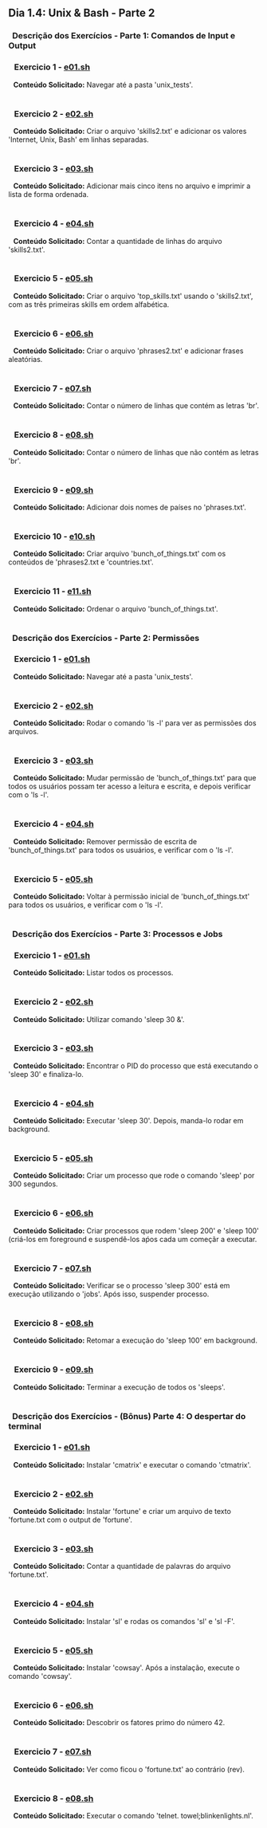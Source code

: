 ## Dia 1.4: Unix & Bash - Parte 2

### &nbsp; Descrição dos Exercícios - Parte 1: Comandos de Input e Output


  ### &nbsp;&nbsp; Exercicio 1 - [e01.sh](https://github.com/thosijulio/trybe-exercises/blob/exercises/1.4/1.INTRODUCAO/BLOCO_01/DIA_04/PARTE_01/e01.sh)
  <b>&nbsp;&nbsp;&nbsp;Conteúdo Solicitado:</b> Navegar até a pasta 'unix_tests'.<br><br>

  ### &nbsp;&nbsp; Exercicio 2 - [e02.sh](https://github.com/thosijulio/trybe-exercises/blob/exercises/1.4/1.INTRODUCAO/BLOCO_01/DIA_04/PARTE_01/e02.sh)
  <b>&nbsp;&nbsp;&nbsp;Conteúdo Solicitado:</b> Criar o arquivo 'skills2.txt' e adicionar os valores 'Internet, Unix, Bash' em linhas separadas.<br><br>

  ### &nbsp;&nbsp; Exercicio 3 - [e03.sh](https://github.com/thosijulio/trybe-exercises/blob/exercises/1.4/1.INTRODUCAO/BLOCO_01/DIA_04/PARTE_01/e03.sh)
  <b>&nbsp;&nbsp;&nbsp;Conteúdo Solicitado:</b> Adicionar mais cinco itens no arquivo e imprimir a lista de forma ordenada.<br><br>

  ### &nbsp;&nbsp; Exercicio 4 - [e04.sh](https://github.com/thosijulio/trybe-exercises/blob/exercises/1.4/1.INTRODUCAO/BLOCO_01/DIA_04/PARTE_01/e04.sh)
  <b>&nbsp;&nbsp;&nbsp;Conteúdo Solicitado:</b> Contar a quantidade de linhas do arquivo 'skills2.txt'.<br><br>

  ### &nbsp;&nbsp; Exercicio 5 - [e05.sh](https://github.com/thosijulio/trybe-exercises/blob/exercises/1.4/1.INTRODUCAO/BLOCO_01/DIA_04/PARTE_01/e05.sh)
  <b>&nbsp;&nbsp;&nbsp;Conteúdo Solicitado:</b> Criar o arquivo 'top_skills.txt' usando o 'skills2.txt', com as três primeiras skills em ordem alfabética.<br><br>

  ### &nbsp;&nbsp; Exercicio 6 - [e06.sh](https://github.com/thosijulio/trybe-exercises/blob/exercises/1.4/1.INTRODUCAO/BLOCO_01/DIA_04/PARTE_01/e06.sh)
  <b>&nbsp;&nbsp;&nbsp;Conteúdo Solicitado:</b> Criar o arquivo 'phrases2.txt' e adicionar frases aleatórias.<br><br>

  ### &nbsp;&nbsp; Exercicio 7 - [e07.sh](https://github.com/thosijulio/trybe-exercises/blob/exercises/1.4/1.INTRODUCAO/BLOCO_01/DIA_04/PARTE_01/e07.sh)
  <b>&nbsp;&nbsp;&nbsp;Conteúdo Solicitado:</b> Contar o número de linhas que contém as letras 'br'.<br><br>

  ### &nbsp;&nbsp; Exercicio 8 - [e08.sh](https://github.com/thosijulio/trybe-exercises/blob/exercises/1.4/1.INTRODUCAO/BLOCO_01/DIA_04/PARTE_01/e08.sh)
  <b>&nbsp;&nbsp;&nbsp;Conteúdo Solicitado:</b> Contar o número de linhas que não contém as letras 'br'.<br><br>

  ### &nbsp;&nbsp; Exercicio 9 - [e09.sh](https://github.com/thosijulio/trybe-exercises/blob/exercises/1.4/1.INTRODUCAO/BLOCO_01/DIA_04/PARTE_01/e09.sh)
  <b>&nbsp;&nbsp;&nbsp;Conteúdo Solicitado:</b> Adicionar dois nomes de países no 'phrases.txt'.<br><br>

  ### &nbsp;&nbsp; Exercicio 10 - [e10.sh](https://github.com/thosijulio/trybe-exercises/blob/exercises/1.4/1.INTRODUCAO/BLOCO_01/DIA_04/PARTE_01/e10.sh)
  <b>&nbsp;&nbsp;&nbsp;Conteúdo Solicitado:</b> Criar arquivo 'bunch_of_things.txt' com os conteúdos de 'phrases2.txt e 'countries.txt'.<br><br>

  ### &nbsp;&nbsp; Exercicio 11 - [e11.sh](https://github.com/thosijulio/trybe-exercises/blob/exercises/1.4/1.INTRODUCAO/BLOCO_01/DIA_04/PARTE_01/e11.sh)
  <b>&nbsp;&nbsp;&nbsp;Conteúdo Solicitado:</b> Ordenar o arquivo 'bunch_of_things.txt'.<br><br>


  ### &nbsp; Descrição dos Exercícios - Parte 2: Permissões


  ### &nbsp;&nbsp; Exercicio 1 - [e01.sh](https://github.com/thosijulio/trybe-exercises/blob/exercises/1.4/1.INTRODUCAO/BLOCO_01/DIA_04/PARTE_02/e01.sh)
  <b>&nbsp;&nbsp;&nbsp;Conteúdo Solicitado:</b> Navegar até a pasta 'unix_tests'.<br><br>

  ### &nbsp;&nbsp; Exercicio 2 - [e02.sh](https://github.com/thosijulio/trybe-exercises/blob/exercises/1.4/1.INTRODUCAO/BLOCO_01/DIA_04/PARTE_02/e02.sh)
  <b>&nbsp;&nbsp;&nbsp;Conteúdo Solicitado:</b> Rodar o comando 'ls -l' para ver as permissões dos arquivos.<br><br>

  ### &nbsp;&nbsp; Exercicio 3 - [e03.sh](https://github.com/thosijulio/trybe-exercises/blob/exercises/1.4/1.INTRODUCAO/BLOCO_01/DIA_04/PARTE_02/e03.sh)
  <b>&nbsp;&nbsp;&nbsp;Conteúdo Solicitado:</b> Mudar permissão de 'bunch_of_things.txt' para que todos os usuários possam ter acesso a leitura e escrita, e depois verificar com o 'ls -l'.<br><br>
  
  ### &nbsp;&nbsp; Exercicio 4 - [e04.sh](https://github.com/thosijulio/trybe-exercises/blob/exercises/1.4/1.INTRODUCAO/BLOCO_01/DIA_04/PARTE_02/e04.sh)
  <b>&nbsp;&nbsp;&nbsp;Conteúdo Solicitado:</b> Remover permissão de escrita de 'bunch_of_things.txt' para todos os usuários, e verificar com o 'ls -l'.<br><br>

  ### &nbsp;&nbsp; Exercicio 5 - [e05.sh](https://github.com/thosijulio/trybe-exercises/blob/exercises/1.4/1.INTRODUCAO/BLOCO_01/DIA_04/PARTE_02/e05.sh)
  <b>&nbsp;&nbsp;&nbsp;Conteúdo Solicitado:</b> Voltar à permissão inicial de 'bunch_of_things.txt' para todos os usuários, e verificar com o 'ls -l'.<br><br>


  ### &nbsp; Descrição dos Exercícios - Parte 3: Processos e Jobs


  ### &nbsp;&nbsp; Exercicio 1 - [e01.sh](https://github.com/thosijulio/trybe-exercises/blob/exercises/1.4/1.INTRODUCAO/BLOCO_01/DIA_04/PARTE_03/e01.sh)
  <b>&nbsp;&nbsp;&nbsp;Conteúdo Solicitado:</b> Listar todos os processos.<br><br>

  ### &nbsp;&nbsp; Exercicio 2 - [e02.sh](https://github.com/thosijulio/trybe-exercises/blob/exercises/1.4/1.INTRODUCAO/BLOCO_01/DIA_04/PARTE_03/e02.sh)
  <b>&nbsp;&nbsp;&nbsp;Conteúdo Solicitado:</b> Utilizar comando 'sleep 30 &'.<br><br>

  ### &nbsp;&nbsp; Exercicio 3 - [e03.sh](https://github.com/thosijulio/trybe-exercises/blob/exercises/1.4/1.INTRODUCAO/BLOCO_01/DIA_04/PARTE_03/e03.sh)
  <b>&nbsp;&nbsp;&nbsp;Conteúdo Solicitado:</b> Encontrar o PID do processo que está executando o 'sleep 30' e finaliza-lo.<br><br>
  
  ### &nbsp;&nbsp; Exercicio 4 - [e04.sh](https://github.com/thosijulio/trybe-exercises/blob/exercises/1.4/1.INTRODUCAO/BLOCO_01/DIA_04/PARTE_03/e04.sh)
  <b>&nbsp;&nbsp;&nbsp;Conteúdo Solicitado:</b> Executar 'sleep 30'. Depois, manda-lo rodar em background.<br><br>

  ### &nbsp;&nbsp; Exercicio 5 - [e05.sh](https://github.com/thosijulio/trybe-exercises/blob/exercises/1.4/1.INTRODUCAO/BLOCO_01/DIA_04/PARTE_03/e05.sh)
  <b>&nbsp;&nbsp;&nbsp;Conteúdo Solicitado:</b> Criar um processo que rode o comando 'sleep' por 300 segundos.<br><br>

  ### &nbsp;&nbsp; Exercicio 6 - [e06.sh](https://github.com/thosijulio/trybe-exercises/blob/exercises/1.4/1.INTRODUCAO/BLOCO_01/DIA_04/PARTE_03/e06.sh)
  <b>&nbsp;&nbsp;&nbsp;Conteúdo Solicitado:</b> Criar processos que rodem 'sleep 200' e 'sleep 100' (criá-los em foreground e suspendê-los aṕos cada um começãr a executar.<br><br>

  ### &nbsp;&nbsp; Exercicio 7 - [e07.sh](https://github.com/thosijulio/trybe-exercises/blob/exercises/1.4/1.INTRODUCAO/BLOCO_01/DIA_04/PARTE_03/e07.sh)
  <b>&nbsp;&nbsp;&nbsp;Conteúdo Solicitado:</b> Verificar se o processo 'sleep 300' está em execução utilizando o 'jobs'. Após isso, suspender processo.<br><br>

  ### &nbsp;&nbsp; Exercicio 8 - [e08.sh](https://github.com/thosijulio/trybe-exercises/blob/exercises/1.4/1.INTRODUCAO/BLOCO_01/DIA_04/PARTE_03/e08.sh)
  <b>&nbsp;&nbsp;&nbsp;Conteúdo Solicitado:</b> Retomar a execução do 'sleep 100' em background.<br><br>

  ### &nbsp;&nbsp; Exercicio 9 - [e09.sh](https://github.com/thosijulio/trybe-exercises/blob/exercises/1.4/1.INTRODUCAO/BLOCO_01/DIA_04/PARTE_03/e09.sh)
  <b>&nbsp;&nbsp;&nbsp;Conteúdo Solicitado:</b> Terminar a execução de todos os 'sleeps'.<br><br>


  ### &nbsp; Descrição dos Exercícios - (Bônus) Parte 4: O despertar do terminal


  ### &nbsp;&nbsp; Exercicio 1 - [e01.sh](https://github.com/thosijulio/trybe-exercises/blob/exercises/1.4/1.INTRODUCAO/BLOCO_01/DIA_04/PARTE_04/e01.sh)
  <b>&nbsp;&nbsp;&nbsp;Conteúdo Solicitado:</b> Instalar 'cmatrix' e executar o comando 'ctmatrix'.<br><br>

  ### &nbsp;&nbsp; Exercicio 2 - [e02.sh](https://github.com/thosijulio/trybe-exercises/blob/exercises/1.4/1.INTRODUCAO/BLOCO_01/DIA_04/PARTE_04/e02.sh)
  <b>&nbsp;&nbsp;&nbsp;Conteúdo Solicitado:</b> Instalar 'fortune' e criar um arquivo de texto 'fortune.txt com o output de 'fortune'.<br><br>

  ### &nbsp;&nbsp; Exercicio 3 - [e03.sh](https://github.com/thosijulio/trybe-exercises/blob/exercises/1.4/1.INTRODUCAO/BLOCO_01/DIA_04/PARTE_04/e03.sh)
  <b>&nbsp;&nbsp;&nbsp;Conteúdo Solicitado:</b> Contar a quantidade de palavras do arquivo 'fortune.txt'.<br><br>
  
  ### &nbsp;&nbsp; Exercicio 4 - [e04.sh](https://github.com/thosijulio/trybe-exercises/blob/exercises/1.4/1.INTRODUCAO/BLOCO_01/DIA_04/PARTE_04/e04.sh)
  <b>&nbsp;&nbsp;&nbsp;Conteúdo Solicitado:</b> Instalar 'sl' e rodas os comandos 'sl' e 'sl -F'.<br><br>

  ### &nbsp;&nbsp; Exercicio 5 - [e05.sh](https://github.com/thosijulio/trybe-exercises/blob/exercises/1.4/1.INTRODUCAO/BLOCO_01/DIA_04/PARTE_04/e05.sh)
  <b>&nbsp;&nbsp;&nbsp;Conteúdo Solicitado:</b> Instalar 'cowsay'. Após a instalação, execute o comando 'cowsay'.<br><br>

  ### &nbsp;&nbsp; Exercicio 6 - [e06.sh](https://github.com/thosijulio/trybe-exercises/blob/exercises/1.4/1.INTRODUCAO/BLOCO_01/DIA_04/PARTE_04/e06.sh)
  <b>&nbsp;&nbsp;&nbsp;Conteúdo Solicitado:</b> Descobrir os fatores primo do número 42.<br><br>

  ### &nbsp;&nbsp; Exercicio 7 - [e07.sh](https://github.com/thosijulio/trybe-exercises/blob/exercises/1.4/1.INTRODUCAO/BLOCO_01/DIA_04/PARTE_04/e07.sh)
  <b>&nbsp;&nbsp;&nbsp;Conteúdo Solicitado:</b> Ver como ficou o 'fortune.txt' ao contrário (rev).<br><br>

  ### &nbsp;&nbsp; Exercicio 8 - [e08.sh](https://github.com/thosijulio/trybe-exercises/blob/exercises/1.4/1.INTRODUCAO/BLOCO_01/DIA_04/PARTE_04/e08.sh)
  <b>&nbsp;&nbsp;&nbsp;Conteúdo Solicitado:</b> Executar o comando 'telnet. towel;blinkenlights.nl'.<br><br>
